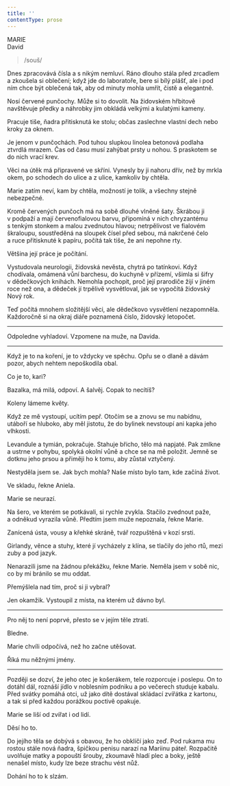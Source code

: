 ```yaml
---
title: ''
contentType: prose
---
```


<section>

MARIE  
David

> /souš/

Dnes zpracovává čísla a s nikým nemluví. Ráno dlouho stála před zrcadlem a zkoušela si oblečení; když jde do laboratoře, bere si bílý plášť, ale i pod ním chce být oblečená tak, aby od minuty mohla umřít, čistě a elegantně.

Nosí červené punčochy. Může si to dovolit. Na židovském hřbitově navštěvuje předky a náhrobky jim obkládá velkými a kulatými kameny.

Pracuje tiše, ňadra přitisknutá ke stolu; občas zaslechne vlastní dech nebo kroky za oknem.

Je jenom v punčochách. Pod tuhou slupkou linolea betonová podlaha ztvrdlá mrazem. Čas od času musí zahýbat prsty u nohou. S praskotem se do nich vrací krev.

Věci na útěk má připravené ve skříni. Vynesly by ji nahoru dřív, než by mrkla okem, po schodech do ulice a z ulice, kamkoliv by chtěla.

Marie zatím neví, kam by chtěla, možností je tolik, a všechny stejně nebezpečné.

Kromě červených punčoch má na sobě dlouhé vlněné šaty. Škrábou ji v podpaží a mají červenofialovou barvu, připomíná v nich chryzantému s tenkým stonkem a malou zvednutou hlavou; netrpělivost ve fialovém škraloupu, soustředěná na sloupek čísel před sebou, má nakrčené čelo a ruce přitisknuté k papíru, počítá tak tiše, že ani nepohne rty.

Většina její práce je počítání.

Vystudovala neurologii, židovská nevěsta, chytrá po tatínkovi. Když chodívala, omámená vůní barchesu, do kuchyně v přízemí, všimla si šifry v dědečkových knihách. Nemohla pochopit, proč její prarodiče žijí v jiném roce než ona, a dědeček jí trpělivě vysvětloval, jak se vypočítá židovský Nový rok.

Teď počítá mnohem složitější věci, ale dědečkovo vysvětlení nezapomněla. Každoročně si na okraj diáře poznamená číslo, židovský letopočet.

* * *

Odpoledne vyhladoví. Vzpomene na muže, na Davida.

* * *

Když je to na koření, je to vždycky ve spěchu. Opřu se o dlaně a dávám pozor, abych nehtem nepoškodila obal.

Co je to, kari?

Bazalka, má milá, odpoví. A šalvěj. Copak to necítíš?

Koleny lámeme květy.

Když ze mě vystoupí, ucítím pepř. Otočím se a znovu se mu nabídnu, utáboří se hluboko, aby měl jistotu, že do bylinek nevstoupí ani kapka jeho vlhkosti.

Levandule a tymián, pokračuje. Stahuje břicho, tělo má napjaté. Pak zmlkne a ustrne v pohybu, spolyká okolní vůně a chce se na mě položit. Jemně se dotknu jeho prsou a přiměji ho k tomu, aby zůstal vztyčený.

</section>

<section>

Nestyděla jsem se. Jak bych mohla? Naše místo bylo tam, kde začíná život.

Ve skladu, řekne Aniela.

Marie se neurazí.

Na šero, ve kterém se potkávali, si rychle zvykla. Stačilo zvednout paže, a odněkud vyrazila vůně. Předtím jsem muže nepoznala, řekne Marie.

Zanícená ústa, vousy a křehké skráně, tvář rozpuštěná v kozí srsti.

Girlandy, věnce a stuhy, které jí vycházely z klína, se tlačily do jeho rtů, mezi zuby a pod jazyk.

Nenarazili jsme na žádnou překážku, řekne Marie. Neměla jsem v sobě nic, co by mi bránilo se mu oddat.

</section>

<section>

Přemýšlela nad tím, proč si ji vybral?

Jen okamžik. Vystoupil z místa, na kterém už dávno byl.

* * *

Pro něj to není poprvé, přesto se v jejím těle ztratí.

Bledne.

Marie chvíli odpočívá, než ho začne utěšovat.

Říká mu něžnými jmény.

* * *

Později se dozví, že jeho otec je košerákem, tele rozporcuje i poslepu. On to dotáhl dál, roznáší jídlo v noblesním podniku a po večerech studuje kabalu. Před svátky pomáhá otci, už jako dítě dostával skládací zvířátka z kartonu, a tak si před každou porážkou poctivě opakuje.

Marie se liší od zvířat i od lidí.

Děsí ho to.

Do jejího těla se dobývá s obavou, že ho obklíčí jako zeď. Pod rukama mu rostou stále nová ňadra, špičkou penisu narazí na Mariinu páteř. Rozpačitě uvolňuje matky a popouští šrouby, zkoumavě hladí plec a boky, ještě nenašel místo, kudy lze beze strachu vést nůž.

Dohání ho to k slzám.

</section>
